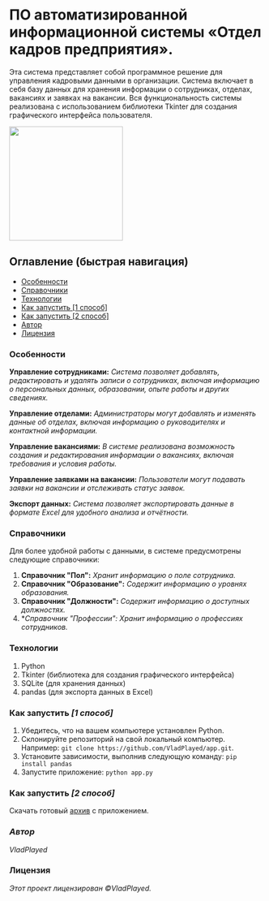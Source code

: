 # ПО автоматизированной информационной системы «Отдел кадров  предприятия».
Эта система представляет собой программное решение для управления кадровыми данными в организации. Система включает в себя базу данных для хранения информации о сотрудниках, отделах, вакансиях и заявках на вакансии. Вся функциональность системы реализована с использованием библиотеки Tkinter для создания графического интерфейса пользователя.

<a href="https://github.com/cuynu/ytvancedx#download](https://github.com/VladPlayed/app/releases">
<img src="https://github.com/VladPlayed/app/blob/main/icon.png" width="224" height="225" />
</a>

## Оглавление (быстрая навигация)
- [Особенности](https://github.com/VladPlayed/app#%D0%BE%D1%81%D0%BE%D0%B1%D0%B5%D0%BD%D0%BD%D0%BE%D1%81%D1%82%D0%B8)
- [Cправочники](https://github.com/VladPlayed/app/#%D0%BE%D1%81%D0%BE%D0%B1%D0%B5%D0%BD%D0%BD%D0%BE%D1%81%D1%82%D0%B8)
- [Технологии](https://github.com/VladPlayed/app/#%D1%82%D0%B5%D1%85%D0%BD%D0%BE%D0%BB%D0%BE%D0%B3%D0%B8%D0%B8)
- [Как запустить [1 способ]](https://github.com/VladPlayed/app/#%D0%BA%D0%B0%D0%BA-%D0%B7%D0%B0%D0%BF%D1%83%D1%81%D1%82%D0%B8%D1%82%D1%8C-1-%D1%81%D0%BF%D0%BE%D1%81%D0%BE%D0%B1)
- [Как запустить [2 способ]](https://github.com/VladPlayed/app/#%D0%BA%D0%B0%D0%BA-%D0%B7%D0%B0%D0%BF%D1%83%D1%81%D1%82%D0%B8%D1%82%D1%8C-2-%D1%81%D0%BF%D0%BE%D1%81%D0%BE%D0%B1)
- [Автор](https://github.com/VladPlayed/app/#%D0%B0%D0%B2%D1%82%D0%BE%D1%80)
- [Лицензия](https://github.com/VladPlayed/app/#%D0%BB%D0%B8%D1%86%D0%B5%D0%BD%D0%B7%D0%B8%D1%8F)

### **Особенности**
**Управление сотрудниками:** *Система позволяет добавлять, редактировать и удалять записи о сотрудниках, включая информацию о персональных данных, образовании, опыте работы и других сведениях.*

**Управление отделами:** *Администраторы могут добавлять и изменять данные об отделах, включая информацию о руководителях и контактной информации.*

**Управление вакансиями:** *В системе реализована возможность создания и редактирования информации о вакансиях, включая требования и условия работы.*

**Управление заявками на вакансии:** *Пользователи могут подавать заявки на вакансии и отслеживать статус заявок.*

**Экспорт данных:** *Система позволяет экспортировать данные в формате Excel для удобного анализа и отчётности.*

### **Справочники**
Для более удобной работы с данными, в системе предусмотрены следующие справочники:

1) **Справочник "Пол":** *Хранит информацию о поле сотрудника.*
2) **Справочник "Образование":** *Содержит информацию о уровнях образования.*
3) **Справочник "Должности":** *Содержит информацию о доступных должностях.*
4) **Справочник "Профессии":* *Хранит информацию о профессиях сотрудников.*

### **Технологии**
1) Python
2) Tkinter (библиотека для создания графического интерфейса)
3) SQLite (для хранения данных)
4) pandas (для экспорта данных в Excel)

### **Как запустить *[1 способ]***
1) Убедитесь, что на вашем компьютере установлен Python.
2) Склонируйте репозиторий на свой локальный компьютер.
Например: `git clone https://github.com/VladPlayed/app.git`.
3) Установите зависимости, выполнив следующую команду: `pip install pandas`
4) Запустите приложение: `python app.py`

### **Как запустить *[2 способ]***
Скачать готовый [архив](https://github.com/VladPlayed/app/releases) с приложением.
### ***Автор***
*VladPlayed*

### **Лицензия**
*Этот проект лицензирован ©VladPlayed.*
